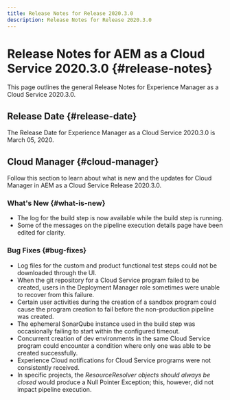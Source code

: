```yaml
---
title: Release Notes for Release 2020.3.0
description: Release Notes for Release 2020.3.0
---
```


# Release Notes for AEM as a Cloud Service 2020.3.0 {#release-notes}

This page outlines the general Release Notes for Experience Manager as a Cloud Service 2020.3.0.

## Release Date {#release-date}

The Release Date for Experience Manager as a Cloud Service 2020.3.0 is March 05, 2020.

## Cloud Manager {#cloud-manager}

Follow this section to learn about what is new and the updates for Cloud Manager in AEM as a Cloud Service Release 2020.3.0.

### What's New {#what-is-new}

* The log for the build step is now available while the build step is running.
* Some of the messages on the pipeline execution details page have been edited for clarity.

### Bug Fixes  {#bug-fixes}

* Log files for the custom and product functional test steps could not be downloaded through the UI.
* When the git repository for a Cloud Service program failed to be created, users in the Deployment Manager role sometimes were unable to recover from this failure.
* Certain user activities during the creation of a sandbox program could cause the program creation to fail before the non-production pipeline was created.
* The ephemeral SonarQube instance used in the build step was occasionally failing to start within the configured timeout.
* Concurrent creation of dev environments in the same Cloud Service program could encounter a condition where only one was able to be created successfully.
* Experience Cloud notifications for Cloud Service programs were not consistently received.
* In specific projects, the *ResourceResolver objects should always be closed* would produce a Null Pointer Exception; this, however, did not impact pipeline execution.

